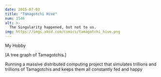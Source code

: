 ```yaml
---
date: 2015-07-03
title: "Tamagotchi Hive"
num: 1546
alt: >-
  The Singularity happened, but not to us.
img: https://imgs.xkcd.com/comics/tamagotchi_hive.png
---
```

My Hobby

[A tree graph of Tamagotchis.]

Running a massive distributed computing project that simulates trillions and trillions of Tamagotchis and keeps them all constantly fed and happy